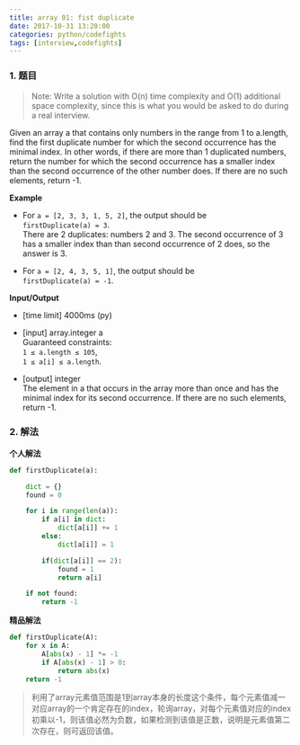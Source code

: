```yaml
---
title: array 01: fist duplicate
date: 2017-10-31 13:20:00
categories: python/codefights
tags: [interview,codefights]
---
```


### 1. 题目
> Note: Write a solution with O(n) time complexity and O(1) additional space complexity, since this is what you would be asked to do during a real interview.

Given an array a that contains only numbers in the range from 1 to a.length, find the first duplicate number for which the second occurrence has the minimal index. In other words, if there are more than 1 duplicated numbers, return the number for which the second occurrence has a smaller index than the second occurrence of the other number does. If there are no such elements, return -1.

**Example**

- For `a = [2, 3, 3, 1, 5, 2]`, the output should be  
`firstDuplicate(a) = 3`.  
There are 2 duplicates: numbers 2 and 3. The second occurrence of 3 has a smaller index than than second occurrence of 2 does, so the answer is 3.

- For `a = [2, 4, 3, 5, 1]`, the output should be  
`firstDuplicate(a) = -1`.

**Input/Output**

- [time limit] 4000ms (py)

- [input] array.integer a  
Guaranteed constraints:  
`1 ≤ a.length ≤ 105`,  
`1 ≤ a[i] ≤ a.length`.

- [output] integer  
The element in a that occurs in the array more than once and has the minimal index for its second occurrence. If there are no such elements, return -1.

### 2. 解法
**个人解法**
``` python
def firstDuplicate(a):

    dict = {}
    found = 0

    for i in range(len(a)):
        if a[i] in dict:
            dict[a[i]] += 1
        else:
            dict[a[i]] = 1

        if(dict[a[i]] == 2):
            found = 1
            return a[i]

    if not found:
        return -1
```

**精品解法**
``` python
def firstDuplicate(A):
    for x in A:
        A[abs(x) - 1] *= -1
        if A[abs(x) - 1] > 0:
            return abs(x)
    return -1
```
> 利用了array元素值范围是1到array本身的长度这个条件，每个元素值减一对应array的一个肯定存在的index，轮询array，对每个元素值对应的index初乘以-1，则该值必然为负数，如果检测到该值是正数，说明是元素值第二次存在，则可返回该值。
